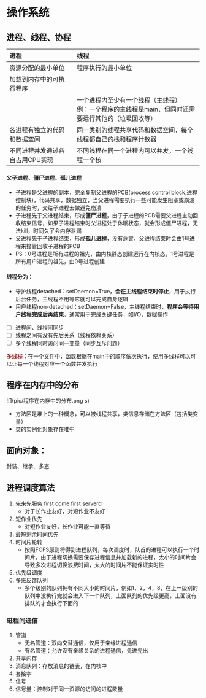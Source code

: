 # 操作系统
## 进程、线程、协程
|进程 | 线程|
| :-- | :-- |
|资源分配的最小单位|程序执行的最小单位 |
|加载到内存中的可执行程序| |
| |一个进程内至少有一个线程（主线程）<br>例：一个程序的主线程是main，但同时还需要运行其他的（垃圾回收等）|
|各进程有独立的代码和数据空间|同一类别的线程共享代码和数据空间，每个线程都自己的栈和程序计数器|
|不同进程并发通过各自占用CPU实现|不同线程在同一个进程内可以并发，一个线程一个核|

#### 父子进程、僵尸进程、孤儿进程
- 子进程是父进程的副本，完全复制父进程的PCB(process control block,进程控制块)，代码共享，数据独立，当父进程需要执行一些可能发生阻塞或崩溃的任务时，交给子进程去做避免崩溃
- 子进程先于父进程结束，形成**僵尸进程**，由于子进程的PCB需要父进程主动回收结束信号，如果子进程结束时父进程处于休眠状态，就会形成僵尸进程，无法kill，时间久了会内存泄漏
- 父进程先于子进程结束，形成**孤儿进程**，没有危害，父进程结束时会由1号进程来接管回收子进程的PCB
- PS：0号进程是所有进程的祖先，由内核静态创建运行在内核态，1号进程是所有用户进程的祖先，由0号进程创建

#### 线程分为：
- 守护线程detached：setDaemon=True，**会在主线程结束时停止**，用于执行后台任务，主线程不用等它就可以完成自身逻辑
- 用户线程non-detached：setDaemon=False，主线程结束时，**程序会等待用户线程完成后再结束**，通常用于完成关键任务，如I/O，数据操作

- [ ] 进程间、线程间同步
- [ ] 线程之间有没有先后关系（线程依赖关系）
- [ ] 多个线程同时访问同一变量（同步互斥问题）

<font color=brown>**多线程**</font>：在一个文件中，函数根据在main中的顺序依次执行，使用多线程可以可以让每一个线程对应一个函数并发执行


## 程序在内存中的分布
![](pic/程序在内存中的分布.png s)
- 方法区是堆上的一种概念，可以被线程共享，类信息存储在方法区（包括类变量）
- 类的实例化对象存在堆中

## 面向对象：
封装、继承、多态

## 进程调度算法
1. 先来先服务 first come first serverd
    - 对于长作业友好，对短作业不友好
2. 短作业优先
    - 对短作业友好，长作业可能一直等待
3. 最短剩余时间优先
4. 时间片轮转
    - 按照FCFS原则将得到进程队列，每次调度时，队首的进程可以执行一个时间片，由于进程切换需要保存进程信息并加载新的进程，太小的时间片会导致多次进程切换浪费时间，太大的时间片不能保证实时性
5. 优先级调度
6. 多级反馈队列
    - 多个级别的队列拥有不同大小的时间片，例如1，2，4，8，在上一级别的队列中没执行完就会进入下一个队列，上面队列的优先级更高，上面没有排队的才会执行下面的

### 进程间通信
1. 管道
    - 无名管道：双向交替通信，仅用于亲缘进程通信
    - 有名管道：允许没有亲缘关系的进程通信，先进先出
2. 共享内存
3. 消息队列：存放消息的链表，在内核中
4. 套接字
5. 信号
6. 信号量：控制对于同一资源的访问的进程数量